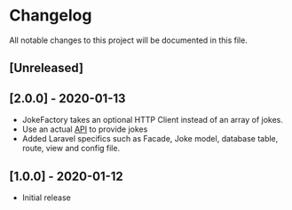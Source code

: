 # Changelog
All notable changes to this project will be documented in this file.

## [Unreleased]

## [2.0.0] - 2020-01-13
 - JokeFactory takes an optional HTTP Client instead of an array of jokes.
 - Use an actual [API](http://icndb.com) to provide jokes
 - Added Laravel specifics such as Facade, Joke model, database table, route, view and config file.

## [1.0.0] - 2020-01-12
 - Initial release
